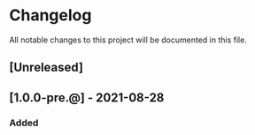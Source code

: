 # Changelog
All notable changes to this project will be documented in this file.

## [Unreleased]

## [1.0.0-pre.@] - 2021-08-28
### Added